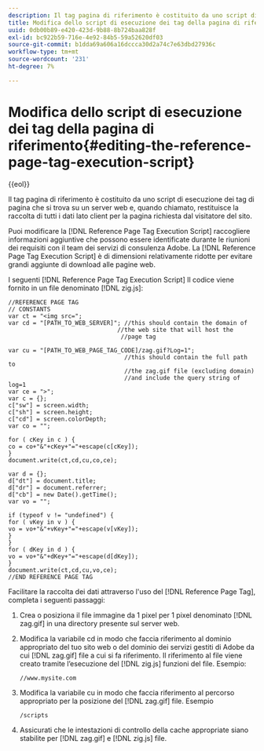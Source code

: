 ```yaml
---
description: Il tag pagina di riferimento è costituito da uno script di esecuzione dei tag di pagina che si trova su un server web e, quando chiamato, restituisce la raccolta di tutti i dati lato client per la pagina richiesta dal visitatore del sito.
title: Modifica dello script di esecuzione dei tag della pagina di riferimento
uuid: 0db00b89-e420-423d-9b88-8b724baa828f
exl-id: bc922b59-716e-4e92-84b5-59a52620df03
source-git-commit: b1dda69a606a16dccca30d2a74c7e63dbd27936c
workflow-type: tm+mt
source-wordcount: '231'
ht-degree: 7%

---
```


# Modifica dello script di esecuzione dei tag della pagina di riferimento{#editing-the-reference-page-tag-execution-script}

{{eol}}

Il tag pagina di riferimento è costituito da uno script di esecuzione dei tag di pagina che si trova su un server web e, quando chiamato, restituisce la raccolta di tutti i dati lato client per la pagina richiesta dal visitatore del sito.

Puoi modificare la [!DNL Reference Page Tag Execution Script] raccogliere informazioni aggiuntive che possono essere identificate durante le riunioni dei requisiti con il team dei servizi di consulenza Adobe. La [!DNL Reference Page Tag Execution Script] è di dimensioni relativamente ridotte per evitare grandi aggiunte di download alle pagine web.

I seguenti [!DNL Reference Page Tag Execution Script] Il codice viene fornito in un file denominato [!DNL zig.js]:

```
//REFERENCE PAGE TAG 
// CONSTANTS 
var ct = "<img src="; 
var cd = "[PATH_TO_WEB_SERVER]"; //this should contain the domain of 
                               //the web site that will host the 
                                //page tag 
 
var cu = "[PATH_TO_WEB_PAGE_TAG_CODE]/zag.gif?Log=1";  
                                 //this should contain the full path to 
                                 //the zag.gif file (excluding domain) 
                                 //and include the query string of log=1 
var ce = ">"; 
var c = {}; 
c["sw"] = screen.width; 
c["sh"] = screen.height; 
c["cd"] = screen.colorDepth; 
var co = ""; 
 
for ( cKey in c ) { 
co = co+"&"+cKey+"="+escape(c[cKey]); 
} 
document.write(ct,cd,cu,co,ce); 
 
var d = {}; 
d["dt"] = document.title; 
d["dr"] = document.referrer; 
d["cb"] = new Date().getTime(); 
var vo = ""; 
 
if (typeof v != "undefined") { 
for ( vKey in v ) { 
vo = vo+"&"+vKey+"="+escape(v[vKey]); 
} 
} 
for ( dKey in d ) { 
vo = vo+"&"+dKey+"="+escape(d[dKey]); 
} 
document.write(ct,cd,cu,vo,ce); 
//END REFERENCE PAGE TAG 
```

Facilitare la raccolta dei dati attraverso l&#39;uso del [!DNL Reference Page Tag], completa i seguenti passaggi:

1. Crea o posiziona il file immagine da 1 pixel per 1 pixel denominato [!DNL zag.gif] in una directory presente sul server web.
1. Modifica la variabile cd in modo che faccia riferimento al dominio appropriato del tuo sito web o del dominio dei servizi gestiti di Adobe da cui [!DNL zag.gif] file a cui si fa riferimento. Il riferimento al file viene creato tramite l’esecuzione del [!DNL zig.js] funzioni del file. Esempio:

   ```
   //www.mysite.com
   ```

1. Modifica la variabile cu in modo che faccia riferimento al percorso appropriato per la posizione del [!DNL zag.gif] file. Esempio

   ```
   /scripts
   ```

1. Assicurati che le intestazioni di controllo della cache appropriate siano stabilite per [!DNL zag.gif] e [!DNL zig.js] file.
